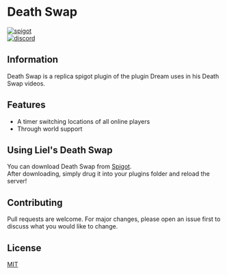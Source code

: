 # Death Swap

[<img alt="spigot" src="https://lielamar.com/cdn/plugins/github_spigot.png" size=1.5>](https://www.spigotmc.org/resources/deathswap.86465/)
<br>
[<img alt="discord" src="https://lielamar.com/cdn/plugins/github_discord.png" size=1.5>](https://discord.gg/NzgBrqR)

## Information

Death Swap is a replica spigot plugin of the plugin Dream uses in his Death Swap videos.

## Features
* A timer switching locations of all online players
* Through world support

## Using Liel's Death Swap
You can download Death Swap from [Spigot](https://www.spigotmc.org/resources/deathswap.86465/).
<br>After downloading, simply drug it into your plugins folder and reload the server!

## Contributing
Pull requests are welcome. For major changes, please open an issue first to discuss what you would like to change.

## License
[MIT](https://choosealicense.com/licenses/mit/)
